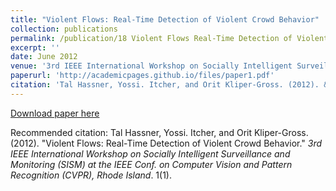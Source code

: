 ```yaml
---
title: "Violent Flows: Real-Time Detection of Violent Crowd Behavior"
collection: publications
permalink: /publication/18 Violent Flows Real-Time Detection of Violent Crowd Behavior
excerpt: ''
date: June 2012
venue: '3rd IEEE International Workshop on Socially Intelligent Surveillance and Monitoring (SISM) at the IEEE Conf. on Computer Vision and Pattern Recognition (CVPR), Rhode Island'
paperurl: 'http://academicpages.github.io/files/paper1.pdf'
citation: 'Tal Hassner, Yossi. Itcher, and Orit Kliper-Gross. (2012). &quot;Violent Flows: Real-Time Detection of Violent Crowd Behavior.&quot; <i>3rd IEEE International Workshop on Socially Intelligent Surveillance and Monitoring (SISM) at the IEEE Conf. on Computer Vision and Pattern Recognition (CVPR), Rhode Island</i>. 1(1).'
---
```


[Download paper here](http://academicpages.github.io/files/paper1.pdf)

Recommended citation: Tal Hassner, Yossi. Itcher, and Orit Kliper-Gross. (2012). "Violent Flows: Real-Time Detection of Violent Crowd Behavior." <i>3rd IEEE International Workshop on Socially Intelligent Surveillance and Monitoring (SISM) at the IEEE Conf. on Computer Vision and Pattern Recognition (CVPR), Rhode Island</i>. 1(1).
